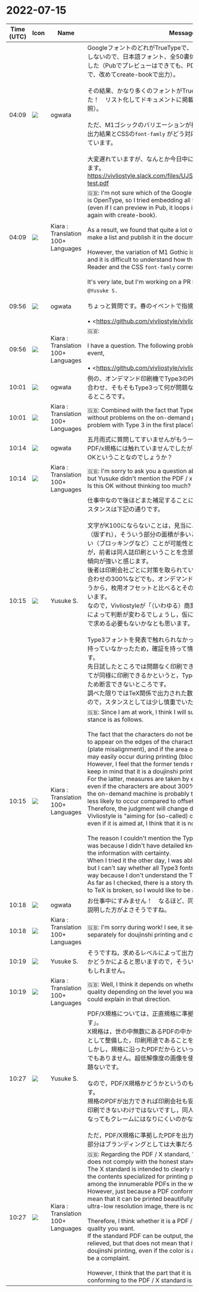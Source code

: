 # 2022-07-15

|Time (UTC)|Icon|Name|Message|
|---|---|---|---|
|04:09|![](https://avatars.slack-edge.com/2019-11-22/845042642576_070441337abaca9fb7b3_72.png)|ogwata|GoogleフォントのどれがTrueTypeで、どれがOpenTypeなのか判然としないので、日本語フォント、全50書体をすべてPDFに埋め込んでみました（Pubでプレビューはできても、PDF出力でループしてしまうので、改めてcreate-bookで出力）。<br><br>その結果、かなり多くのフォントがTrueTypeであることが分かりました！　リスト化してドキュメントに掲載しようと思います（添付PDF参照）。<br><br>ただ、M1ゴシックのバリエーションが複雑怪奇で、Adobe Readerの出力結果とCSSの`font-famly` がどう対応するか分かりづらく、苦労しています。<br><br>大変遅れていますが、なんとか今日中にはPRを出すつもりで進めています。<br>https://vivliostyle.slack.com/files/UJS3RCS86/F03PM23889Y/pdf-test.pdf|
|04:09|![](https://avatars.slack-edge.com/2021-08-02/2324149410423_2aa7423c4133ecb9f168_72.png)|Kiara : Translation 100+ Languages|🇬🇧: I'm not sure which of the Google fonts is TrueType and which is OpenType, so I tried embedding all 50 Japanese fonts in PDF (even if I can preview in Pub, it loops in PDF output. So, output it again with create-book).<br><br>As a result, we found that quite a lot of fonts are TrueType! I will make a list and publish it in the document (see attached PDF).<br><br>However, the variation of M1 Gothic is complicated and strange, and it is difficult to understand how the output result of Adobe Reader and the CSS `font-famly` correspond.<br><br>It's very late, but I'm working on a PR by the end of today.|
|09:56|![](https://avatars.slack-edge.com/2019-11-22/845042642576_070441337abaca9fb7b3_72.png)|ogwata|`@Yusuke S.`<br><br>ちょっと質問です。春のイベントで指摘してくださった以下の問題、<br><br>• <https://github.com/vivliostyle/vivliostyle-cli/issues/276|出力したPDFの文字がK100にならないケースがある #276><br>発表の中では、<https://deftpdf.com/ja|DeftPDF> でグレイスケールに変換することで解決していましたね。動画を見直しましたが、変換結果は印刷データとして問題なさそうと評価していました。<br><br>他方、以前からVivliostyle.jsには、PDFを出力するとフォントが Type 3 に変換されて埋め込まれるという既知の問題があります<br><br>• <https://github.com/vivliostyle/vivliostyle.js/issues/437|please use CID instead of Type3 #437><br>• <https://github.com/vivliostyle/vivliostyle.js/issues/439|the reversed string is returned on Preview.app when selecting PDF contents which uses Type3 #439><br>Yusukeさんの発表では、上記の問題には触れていませんでしたが、現実的には上記はあまり問題にならず、むしろ文字がK100になる方が問題、ということなのでしょうか？<br><br>この辺りの評価でVivliostyle Pubのドキュメントの書き方もかなり変わると思い、質問させてもらいました。|
|09:56|![](https://avatars.slack-edge.com/2021-08-02/2324149410423_2aa7423c4133ecb9f168_72.png)|Kiara : Translation 100+ Languages|🇬🇧: <br><br>I have a question. The following problems pointed out at the spring event,<br><br>• <https://github.com/vivliostyle/vivliostyle-cli/issues/276 | There are cases where the output PDF characters do not become K100 # 276><br>In the presentation, it was solved by converting to grayscale with <https://deftpdf.com/en|DeftPDF>. I reviewed the video, but evaluated that the conversion result would not be a problem as print data.<br><br>On the other hand, Vivliostyle.js has a known problem that fonts are converted to Type 3 and embedded when outputting PDF.<br><br>• <https://github.com/vivliostyle/vivliostyle.js/issues/437 | please use CID instead of Type3 # 437><br>• <https://github.com/vivliostyle/vivliostyle.js/issues/439 | the reversed string is returned on Preview.app when selecting PDF contents which uses Type3 # 439><br>Yusuke's announcement did not mention the above problem, but in reality, the above is not so much a problem, but rather the problem is that the characters are K100?<br><br>I thought that the way of writing the document of Vivliostyle Pub would change considerably depending on the evaluation around here, so I asked a question.|
|10:01|![](https://avatars.slack-edge.com/2019-11-22/845042642576_070441337abaca9fb7b3_72.png)|ogwata|例の、オンデマンド印刷機でType3のPDFが問題なく印刷できたことと合わせ、そもそもType3って何が問題なのだろう？　などとと思っているところです。|
|10:01|![](https://avatars.slack-edge.com/2021-08-02/2324149410423_2aa7423c4133ecb9f168_72.png)|Kiara : Translation 100+ Languages|🇬🇧: Combined with the fact that Type 3 PDF could be printed without problems on the on-demand printing machine, what is the problem with Type 3 in the first place? I'm thinking about it.|
|10:14|![](https://avatars.slack-edge.com/2019-11-22/845042642576_070441337abaca9fb7b3_72.png)|ogwata|五月雨式に質問してすいませんがもう一つ、Yusukeさんの発表ではPDF/x規格には触れていませんでしたが、これはあまり考えなくてもOKということなのでしょうか？|
|10:14|![](https://avatars.slack-edge.com/2021-08-02/2324149410423_2aa7423c4133ecb9f168_72.png)|Kiara : Translation 100+ Languages|🇬🇧: I'm sorry to ask you a question about the May rain ceremony, but Yusuke didn't mention the PDF / x standard in his presentation. Is this OK without thinking too much?|
|10:15|![](https://avatars.slack-edge.com/2020-10-27/1455123835683_dbf567e9fc6aaf7280b1_72.jpg)|Yusuke S.|仕事中なので後ほどまた補足することになるかと思いますが，僕自身のスタンスは下記の通りです。<br><br>文字がK100にならないことは，見当によって文字の縁に色が出たり（版ずれ），そういう部分の面積が多いと印刷時にトラブルになりやすい（ブロッキングなど）ことが可能性として挙げられます。<br>が，前者は同人誌印刷ということを念頭に置くとあまり問題とされない傾向が強いと感じます。<br>後者は印刷会社ごとに対策を取られているでしょうし，文字程度が掛け合わせの300%などでも，オンデマンド機はおそらくトナー印刷でしょうから，枚用オフセットと比べるとそのトラブルも起こりにくいかと思います。<br>なので，Vivliostyleが「（いわゆる）商業印刷品質を目指す」かどうかによって判断が変わるでしょうし，仮に目指すとしても今はまだそこまで求める必要もないかなとも思います。<br><br>Type3フォントを発表で触れられなかったのは，僕自身が詳しい知識を持っていなかったため，確証を持って情報を伝えられなかったためです。<br>先日試したところでは問題なく印刷できましたが，Type3フォントすべてが同様に印刷できるかというと，Type3フォント自体への理解が浅いため断言できないところです。<br>調べた限りではTeX関係で出力された数式が崩れるという話もありますので，スタンスとしては少し慎重でいたいと思っています。|
|10:15|![](https://avatars.slack-edge.com/2021-08-02/2324149410423_2aa7423c4133ecb9f168_72.png)|Kiara : Translation 100+ Languages|🇬🇧: Since I am at work, I think I will supplement it later, but my own stance is as follows.<br><br>The fact that the characters do not become K100 may cause color to appear on the edges of the characters depending on the register (plate misalignment), and if the area of such parts is large, problems may easily occur during printing (blocking, etc.).<br>However, I feel that the former tends not to be a problem if you keep in mind that it is a doujinshi printing.<br>For the latter, measures are taken by each printing company, and even if the characters are about 300% of the crossed characters, the on-demand machine is probably toner printing, so the trouble is less likely to occur compared to offset for sheets. think.<br>Therefore, the judgment will change depending on whether Vivliostyle is "aiming for (so-called) commercial print quality", and even if it is aimed at, I think that it is not necessary to ask for it yet.<br><br>The reason I couldn't mention the Type3 font in the announcement was because I didn't have detailed knowledge and couldn't convey the information with certainty.<br>When I tried it the other day, I was able to print without problems, but I can't say whether all Type3 fonts can be printed in the same way because I don't understand the Type3 font itself.<br>As far as I checked, there is a story that the formula output related to TeX is broken, so I would like to be a little cautious as a stance.|
|10:18|![](https://avatars.slack-edge.com/2019-11-22/845042642576_070441337abaca9fb7b3_72.png)|ogwata|お仕事中にすみません！　なるほど、同人誌印刷と商業印刷とで分けて説明した方がよさそうですね。|
|10:18|![](https://avatars.slack-edge.com/2021-08-02/2324149410423_2aa7423c4133ecb9f168_72.png)|Kiara : Translation 100+ Languages|🇬🇧: I'm sorry during work! I see, it seems better to explain separately for doujinshi printing and commercial printing.|
|10:19|![](https://avatars.slack-edge.com/2020-10-27/1455123835683_dbf567e9fc6aaf7280b1_72.jpg)|Yusuke S.|そうですね，求めるレベルによって出力されるPDFがその品質を満たすかどうかによると思いますので，そういう方向性で説明できたらいいかもしれません。|
|10:19|![](https://avatars.slack-edge.com/2021-08-02/2324149410423_2aa7423c4133ecb9f168_72.png)|Kiara : Translation 100+ Languages|🇬🇧: Well, I think it depends on whether the PDF output meets that quality depending on the level you want, so it would be nice if you could explain in that direction.|
|10:27|![](https://avatars.slack-edge.com/2020-10-27/1455123835683_dbf567e9fc6aaf7280b1_72.jpg)|Yusuke S.|PDF/X規格については，正直規格に準拠していなくても「印刷はできます」。<br>X規格は，世の中無数にあるPDFの中から，印刷に特化した内容を規格として整備した，印刷用途であることを明確に示すためのものです。<br>しかし，規格に沿ったPDFだからといって，きれいな印刷ができるわけでもありません。超低解像度の画像を使っていても，PDF/Xとしては問題ないです。<br><br>なので，PDF/X規格かどうかというのも，求める品質次第かなと思います。<br>規格のPDFが出力できれば印刷会社も安心できますが，だからといって印刷できないわけではないですし，同人誌印刷ならば多少色がおかしくなってもクレームにはなりにくいのかなと。<br><br>ただ，PDF/X規格に準拠したPDFを出力できるサービスである，という部分はブランディングとしては大事だろうと思います。|
|10:27|![](https://avatars.slack-edge.com/2021-08-02/2324149410423_2aa7423c4133ecb9f168_72.png)|Kiara : Translation 100+ Languages|🇬🇧: Regarding the PDF / X standard, "printing is possible" even if it does not comply with the honest standard.<br>The X standard is intended to clearly show that it is for printing, with the contents specialized for printing prepared as a standard from among the innumerable PDFs in the world.<br>However, just because a PDF conforms to the standard does not mean that it can be printed beautifully. Even if you are using an ultra-low resolution image, there is no problem with PDF / X.<br><br>Therefore, I think whether it is a PDF / X standard depends on the quality you want.<br>If the standard PDF can be output, the printing company can be relieved, but that does not mean that it cannot be printed, and if it is doujinshi printing, even if the color is a little strange, it is unlikely to be a complaint.<br><br>However, I think that the part that it is a service that can output PDF conforming to the PDF / X standard is important for branding.|
